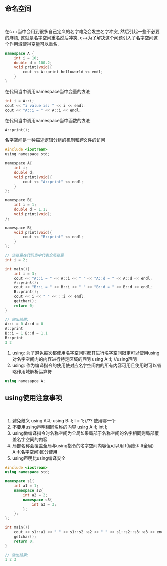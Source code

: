## 命名空间

<br>

在c++当中会用到很多自己定义的名字难免会发生名字冲突, 然后引起一些不必要的麻烦, 这就是名字空间重名然后冲突, c++为了解决这个问题引入了名字空间这个作用域使得变量可以重名.

```c++
namespace A {
    int i = 10;
    double d = 100.2;
    void print(void){
        cout << A::print-helloworld << endl;
    }
}
```

在代码当中调用namespace当中变量的方法
```c++
int i = A::i;
cout << "i value is: " << i << endl;
cout << "A::i = " << A::i << endl;
```

在代码当中调用namespace当中函数的方法
```c++
A::print();
```

名字空间是一种描述逻辑分组的机制和跨文件的访问

```c
#include <iostream>
using namespace std;

namespace A{
    int i;
    double d;
    void print(void){
        cout << "A::print" << endl;
    }
};

namespace B{
    int i = 1;
    double d = 1.1;
    void print(void);
};

namespace B{
    void print(void){
        cout << "B::print" << endl;
    }
};

// 该变量在代码当中代表全局变量
int i = 2;

int main(){
    int i = 3;
    cout << "A::i = " << A::i << " " << "A::d = " << A::d << endl;
    A::print();
    cout << "B::i = " << B::i << " " << "B::d = " << B::d << endl;
    B::print();
    cout << i << " " << ::i << endl;
    getchar();
    return 0;
}

// 输出结果:
A::i = 0 A::d = 0
A::print
B::i = 1 B::d = 1.1
B::print
3 2
```

1) using: 为了避免每次都使用名字空间时都其进行名字空间限定可以使用using 对名字空间内的内容进行特定区域的声明 using A::I; //using声明
2) using: 作为编译指令的使用使对应名字空间内的所有内容可用且使用时可以省略作用域解析运算符
```c++
using namesapce A;
```

## using使用注意事项

<br>

1) 避免歧义 using A::I; using B::I; I = 1; //?? 使用哪一个
2) 不要用using声明相同名称的内容 using A::I; int I;
3) using做编译指令时名称空间为全局如果局部于名称空间的名字相同则局部覆盖名字空间的内容
4) 局部名称会覆盖全局与using指令的名字空间内容但可以用 I(局部)::I(全局) A::I(名字空间)区分使用
5) using声明比using编译安全


```cpp
#include <iostream>
using namespace std;

namespace s1{
    int a1 = 1;
    namespace s2{
        int a2 = 2;
        namespace s3{
            int a3 = 3;
        };
    };
};

int main(){
    cout << s1::a1 << " " << s1::s2::a2 << " " << s1::s2::s3::a3 << endl;
    getchar();
    return 0;
}

// 输出结果:
1 2 3
```
